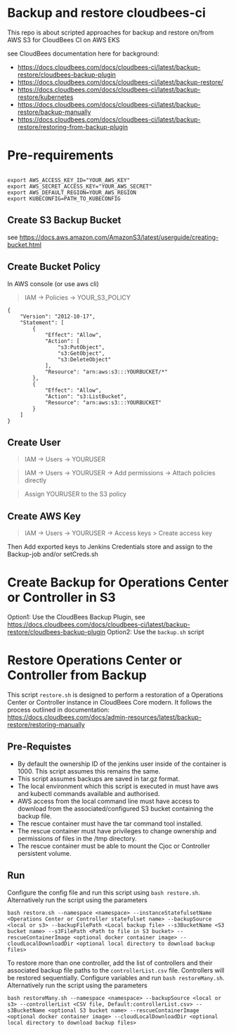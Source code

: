 # Backup and restore cloudbees-ci

This repo is about scripted approaches for backup and restore on/from AWS S3 for CloudBees CI on AWS EKS

see CloudBees documentation here for background:

* https://docs.cloudbees.com/docs/cloudbees-ci/latest/backup-restore/cloudbees-backup-plugin
* https://docs.cloudbees.com/docs/cloudbees-ci/latest/backup-restore/
* https://docs.cloudbees.com/docs/cloudbees-ci/latest/backup-restore/kubernetes
* https://docs.cloudbees.com/docs/cloudbees-ci/latest/backup-restore/backup-manually
* https://docs.cloudbees.com/docs/cloudbees-ci/latest/backup-restore/restoring-from-backup-plugin



# Pre-requirements

```

export AWS_ACCESS_KEY_ID="YOUR_AWS_KEY"
export AWS_SECRET_ACCESS_KEY="YOUR_AWS_SECRET"
export AWS_DEFAULT_REGION=YOUR_AWS_REGION
export KUBECONFIG=PATH_TO_KUBECONFIG
```



## Create S3 Backup Bucket

see https://docs.aws.amazon.com/AmazonS3/latest/userguide/creating-bucket.html

## Create Bucket Policy
In AWS console (or use aws cli)
> IAM -> Policies -> YOUR_S3_POLICY

```
{
    "Version": "2012-10-17",
    "Statement": [
        {
            "Effect": "Allow",
            "Action": [
                "s3:PutObject",
                "s3:GetObject",
                "s3:DeleteObject"
            ],
            "Resource": "arn:aws:s3:::YOURBUCKET/*"
        },
        {
            "Effect": "Allow",
            "Action": "s3:ListBucket",
            "Resource": "arn:aws:s3:::YOURBUCKET"
        }
    ]
}
```
## Create User
> IAM -> Users -> YOURUSER

> IAM -> Users -> YOURUSER -> Add permissions -> Attach policies directly

> Assign YOURUSER to the S3 policy

## Create AWS Key
> IAM -> Users -> YOURUSER -> Access keys > Create access key

Then Add exported keys to Jenkins Credentials store and assign to the Backup-job and/or setCreds.sh


# Create Backup for Operations Center or Controller in S3

Option1: Use the CloudBees Backup Plugin, see https://docs.cloudbees.com/docs/cloudbees-ci/latest/backup-restore/cloudbees-backup-plugin
Option2: Use the `backup.sh` script


# Restore Operations Center or Controller from Backup
This script `restore.sh` is designed to perform a restoration of a Operations Center or Controller instance in CloudBees Core modern.
It follows the process outlined in documentation: https://docs.cloudbees.com/docs/admin-resources/latest/backup-restore/restoring-manually


## Pre-Requistes
- By default the ownership ID of the jenkins user inside of the container is 1000. This script assumes this remains the same.
- This script assumes backups are saved in tar.gz format.
- The local environment which this script is executed in must have aws and kubectl commands available and authorised.
- AWS access from the local command line must have access to download from the associated/configured S3 bucket containing the backup file.
- The rescue container must have the tar command tool installed.
- The rescue container must have privileges to change ownership and permissions of files in the /tmp directory.
- The rescue container must be able to mount the Cjoc or Controller persistent volume.

## Run
Configure the config file and run this script using `bash restore.sh`.
Alternatively run the script using the parameters
```
bash restore.sh --namespace <namespace> --instanceStatefulsetName <Operations Center or Controller statefulset name> --backupSource <local or s3> --backupFilePath <Local backup file> --s3BucketName <S3 bucket name> --s3FilePath <Path to file in S3 bucket> --rescueContainerImage <optional docker container image> --cloudLocalDownloadDir <optional local directory to download backup files>
```

To restore more than one controller, add the list of controllers and their associated backup file paths to the `controllerList.csv` file. Controllers will be restored sequentially.
Configure variables and run `bash restoreMany.sh`.
Alternatively run the script using the parameters
```
bash restoreMany.sh --namespace <namespace> --backupSource <local or s3> --controllerList <CSV file, Default:controllerList.csv> --s3BucketName <optional S3 bucket name> --rescueContainerImage <optional docker container image> --cloudLocalDownloadDir <optional local directory to download backup files>
```
